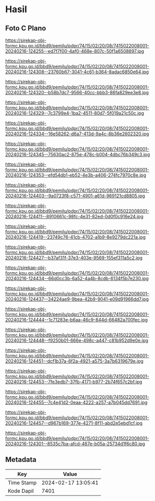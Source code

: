 # Hasil

## Foto C Plano

https://sirekap-obj-formc.kpu.go.id/bbd9/pemilu/pdpr/74/15/02/20/08/7415022008001-20240216-124255--ed7f7f00-4af0-468e-807c-50f1a6508897.jpg

https://sirekap-obj-formc.kpu.go.id/bbd9/pemilu/pdpr/74/15/02/20/08/7415022008001-20240216-124308--23760b67-3041-4c61-b364-8adac6850e64.jpg

https://sirekap-obj-formc.kpu.go.id/bbd9/pemilu/pdpr/74/15/02/20/08/7415022008001-20240216-124320--b58b7dc7-9566-40cc-bbb3-86fa829ee3e8.jpg

https://sirekap-obj-formc.kpu.go.id/bbd9/pemilu/pdpr/74/15/02/20/08/7415022008001-20240216-124329--7c3799e4-1ba2-4511-80d7-5f019a21c50c.jpg

https://sirekap-obj-formc.kpu.go.id/bbd9/pemilu/pdpr/74/15/02/20/08/7415022008001-20240216-124334--16e58262-d6a7-413d-9a4c-8b36e2602320.jpg

https://sirekap-obj-formc.kpu.go.id/bbd9/pemilu/pdpr/74/15/02/20/08/7415022008001-20240216-124345--75630ac2-875e-478c-b004-4dbc76b349c3.jpg

https://sirekap-obj-formc.kpu.go.id/bbd9/pemilu/pdpr/74/15/02/20/08/7415022008001-20240216-124353--efd54db1-eb52-4e3b-a406-274fc7970c8e.jpg

https://sirekap-obj-formc.kpu.go.id/bbd9/pemilu/pdpr/74/15/02/20/08/7415022008001-20240216-124403--9a0723f8-c571-4901-a61d-969121cd8805.jpg

https://sirekap-obj-formc.kpu.go.id/bbd9/pemilu/pdpr/74/15/02/20/08/7415022008001-20240216-124411--8910661c-98fc-4e31-82ed-0d0f0c916e24.jpg

https://sirekap-obj-formc.kpu.go.id/bbd9/pemilu/pdpr/74/15/02/20/08/7415022008001-20240216-124419--23749c76-41cb-4702-a1b9-8e9279dc221a.jpg

https://sirekap-obj-formc.kpu.go.id/bbd9/pemilu/pdpr/74/15/02/20/08/7415022008001-20240216-124427--b37af31f-37e3-403e-9569-155ef311a5c2.jpg

https://sirekap-obj-formc.kpu.go.id/bbd9/pemilu/pdpr/74/15/02/20/08/7415022008001-20240216-124434--66d0cc3b-6a52-4a4b-8cdb-6134f5b7e230.jpg

https://sirekap-obj-formc.kpu.go.id/bbd9/pemilu/pdpr/74/15/02/20/08/7415022008001-20240216-124437--34224ae9-9bea-42b9-9041-e09d91966dd7.jpg

https://sirekap-obj-formc.kpu.go.id/bbd9/pemilu/pdpr/74/15/02/20/08/7415022008001-20240216-124444--1c71283e-b6aa-46c9-844d-66482a700fec.jpg

https://sirekap-obj-formc.kpu.go.id/bbd9/pemilu/pdpr/74/15/02/20/08/7415022008001-20240216-124448--f9250b01-666e-498c-a447-c81b952d9e0e.jpg

https://sirekap-obj-formc.kpu.go.id/bbd9/pemilu/pdpr/74/15/02/20/08/7415022008001-20240216-124451--dcf1b37a-6f2a-4921-a575-3a7b6319679e.jpg

https://sirekap-obj-formc.kpu.go.id/bbd9/pemilu/pdpr/74/15/02/20/08/7415022008001-20240216-124453--7fe3edb7-37fb-4171-b977-2b74f657c2bf.jpg

https://sirekap-obj-formc.kpu.go.id/bbd9/pemilu/pdpr/74/15/02/20/08/7415022008001-20240216-124455--7c4e41d2-0eaa-4222-a257-a7b045dd7691.jpg

https://sirekap-obj-formc.kpu.go.id/bbd9/pemilu/pdpr/74/15/02/20/08/7415022008001-20240216-124457--d967b169-377e-4271-8f11-abd2e5ebd1cf.jpg

https://sirekap-obj-formc.kpu.go.id/bbd9/pemilu/pdpr/74/15/02/20/08/7415022008001-20240216-124301--8535c7ba-afcd-467e-b05a-25734d1f6c80.jpg


## Metadata

| Key        | Value               |
| ---------- | ------------------- |
| Time Stamp | 2024-02-17 13:05:41 |
| Kode Dapil | 7401                |



